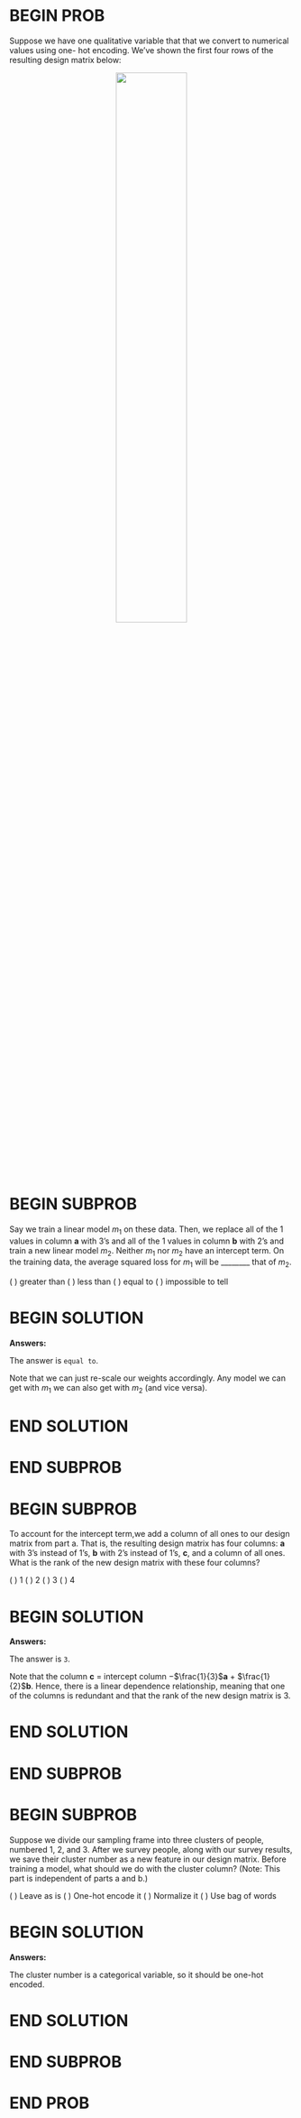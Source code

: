 # BEGIN PROB

Suppose we have one qualitative variable that that we convert to numerical values using one- hot encoding. We’ve shown the first four rows of the resulting design matrix below:

<center><img src='../assets/images/disc10/matrix.png' width=50%></center>

# BEGIN SUBPROB

Say we train a linear model $m_1$ on these data. Then, we replace all of the 1 values in column **a** with 3’s and all of the 1 values in column **b** with 2’s and train a new linear model $m_2$. Neither $m_1$ nor $m_2$ have an intercept term. On the training data, the average squared loss for $m_1$ will be ________ that of $m_2$.

( ) greater than
( ) less than
( ) equal to
( ) impossible to tell

# BEGIN SOLUTION

**Answers:**

The answer is `equal to`.

Note that we can just re-scale our weights accordingly. Any model we can get with $m_1$ we can also get with $m_2$ (and vice versa).

# END SOLUTION

# END SUBPROB

# BEGIN SUBPROB

To account for the intercept term,we add a column of all ones to our design matrix from part a. That is, the resulting design matrix has four columns: **a** with 3’s instead of 1’s, **b** with 2’s instead of 1’s, **c**, and a column of all ones. What is the rank of the new design matrix with these four columns?

( ) 1
( ) 2
( ) 3
( ) 4

# BEGIN SOLUTION

**Answers:**

The answer is `3`.

Note that the column **c** = intercept column −$\frac{1}{3}$**a** + $\frac{1}{2}$**b**. Hence, there is a linear dependence relationship, meaning that one of the columns is redundant and that the rank of the new design matrix is 3.

# END SOLUTION

# END SUBPROB

# BEGIN SUBPROB

Suppose we divide our sampling frame into three clusters of people, numbered 1, 2, and 3. After we survey people, along with our survey results, we save their cluster number as a new feature in our design matrix. Before training a model, what should we do with the cluster column? (Note: This part is independent of parts a and b.)

( ) Leave as is
( ) One-hot encode it
( ) Normalize it
( ) Use bag of words

# BEGIN SOLUTION

**Answers:**

The cluster number is a categorical variable, so it should be one-hot encoded.

# END SOLUTION

# END SUBPROB

# END PROB